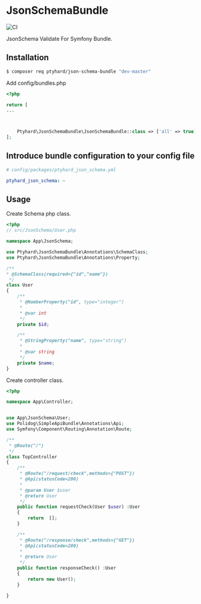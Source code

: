# JsonSchemaBundle
![CI](https://github.com/ptyhard/JsonSchemaBundle/workflows/CI/badge.svg)

JsonSchema Validate For Symfony Bundle.

## Installation

```bash 
$ composer req ptyhard/json-schema-bundle "dev-master"
```

Add config/bundles.php

```php
<?php

return [
...



    Ptyhard\JsonSchemaBundle\JsonSchemaBundle::class => ['all' => true]
];

```

## Introduce bundle configuration to your config file

```yaml
# config/packages/ptyhard_json_schema.yml

ptyhard_json_schema: ~
```

## Usage

Create Schema php class.

```php
<?php
// src/JsonSchema/User.php

namespace App\JsonSchema;

use Ptyhard\JsonSchemaBundle\Annotations\SchemaClass;
use Ptyhard\JsonSchemaBundle\Annotations\Property;

/**
* @SchemaClass(required={"id","name"})
 */
class User 
{
    /**
     * @NumberProperty("id", type="integer")
     *
     * @var int
     */
    private $id;

    /**
     * @StringProperty("name", type="string")
     *
     * @var string
     */
    private $name;
}

```

Create controller class.

```php
<?php

namespace App\Controller;


use App\JsonSchema\User;
use Polidog\SimpleApiBundle\Annotations\Api;
use Symfony\Component\Routing\Annotation\Route;

/**
 * @Route("/")
 */
class TopController
{
    /**
     * @Route("/request/check",methods={"POST"}) 
     * @Api(statusCode=200)
     *
     * @param User $user
     * @return User
     */
    public function requestCheck(User $user) :User
    {
        return  [];
    }

    /**
     * @Route("/response/check",methods={"GET"}) 
     * @Api(statusCode=200)
     *
     * @return User
     */
    public function responseCheck() :User
    {
        return new User();
    }

}
```



